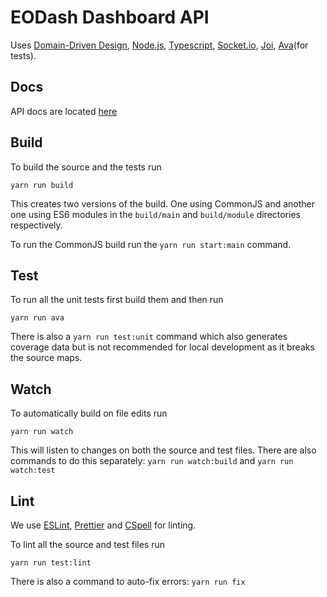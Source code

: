 # EODash Dashboard API

Uses [Domain-Driven Design](https://en.wikipedia.org/wiki/Domain-driven_design), [Node.js](https://nodejs.org/en/), [Typescript](https://www.typescriptlang.org/), [Socket.io](https://socket.io/), [Joi](https://joi.dev/), [Ava](https://github.com/avajs/ava)(for tests).

## Docs
API docs are located [here](docs/API.md)

## Build
To build the source and the tests run
```
yarn run build
```
This creates two versions of the build. One using CommonJS and another one using ES6 modules in the `build/main` and `build/module` directories respectively.

To run the CommonJS build run the `yarn run start:main` command.

## Test
To run all the unit tests first build them and then run
```
yarn run ava
```
There is also a `yarn run test:unit` command which also generates coverage data but is not recommended for local development as it breaks the source maps.

## Watch
To automatically build on file edits run
```
yarn run watch
```
This will listen to changes on both the source and test files. There are also commands to do this separately: `yarn run watch:build` and `yarn run watch:test`

## Lint
We use [ESLint](https://eslint.org/), [Prettier](https://prettier.io/) and [CSpell](https://github.com/streetsidesoftware/cspell) for linting.

To lint all the source and test files run
```
yarn run test:lint
```
There is also a command to auto-fix errors: `yarn run fix`
